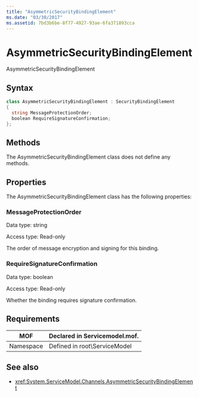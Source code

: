 ```yaml
---
title: "AsymmetricSecurityBindingElement"
ms.date: "03/30/2017"
ms.assetid: 7bd3b6be-8f77-4927-93ae-6fa371893cca
---
```

# AsymmetricSecurityBindingElement
AsymmetricSecurityBindingElement  
  
## Syntax  
  
```csharp
class AsymmetricSecurityBindingElement : SecurityBindingElement  
{  
  string MessageProtectionOrder;  
  boolean RequireSignatureConfirmation;  
};  
```  
  
## Methods  
 The AsymmetricSecurityBindingElement class does not define any methods.  
  
## Properties  
 The AsymmetricSecurityBindingElement class has the following properties:  
  
### MessageProtectionOrder  
 Data type: string  
  
 Access type: Read-only  
  
 The order of message encryption and signing for this binding.  
  
### RequireSignatureConfirmation  
 Data type: boolean  
  
 Access type: Read-only  
  
 Whether the binding requires signature confirmation.  
  
## Requirements  
  
|MOF|Declared in Servicemodel.mof.|  
|---------|-----------------------------------|  
|Namespace|Defined in root\ServiceModel|  
  
## See also
- <xref:System.ServiceModel.Channels.AsymmetricSecurityBindingElement>

